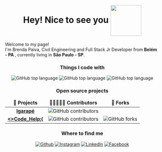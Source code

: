 <h1 align="center"> Hey! Nice to see you <img align="center" src="https://imgur.com/lEL8s8y.png" width="100"/></h1>

<p>Welcome to my page! </br> I'm Brenda Paiva, Civil Engineering and Full Stack Jr Developer from <b>Belém - PA </b>, currently living in  <b>São Paulo - SP</b>.</p> 
<h3 align="center">Things I code with</h3>
<p align="center">
  <img alt="GitHub top language" src="https://img.shields.io/github/languages/top/paivasbr/VScode?color=%23E34F26&label=html5&logo=html5&style=for-the-badge">
  <img alt="GitHub top language" src="https://img.shields.io/github/languages/top/paivasbr/Spring_Tool_Suite?color=%23007396&logo=java&style=for-the-badge">
  <img alt="GitHub top language" src="https://img.shields.io/github/languages/top/paivasbr/BlogPessoalFrontEnd?color=%233178C6&logo=typescript&style=for-the-badge">
  
</p>
<h3 align="center">Open source projects</h3>
<table align="center">
  <thead align="center">
    <tr border: none;>
      <td><b>📐 Projects</b></td>
      <td><b>👩🏿‍🤝‍🧑🏼 Contributors</b>
      <td><b>🧬 Forks</b></td>
    </tr>
  </thead>
  <tbody>
    <tr align="center">
      <td><a href="https://github.com/projeto-Igarape"><b>Igarapé</b></a></td>
      <td><img alt="GitHub contributors" src="https://img.shields.io/github/contributors/projeto-Igarape/backEnd?style=social"></td>
      <tb></tb>
      <td><img alt="" src=""></td>
    </tr>
	  <tr align="center">
      <td><a href="https://github.com/nataliahisf/Projeto_Conclusao_Bloco_I"><b><>Code_Help;{</b></a></td>
      <td><img alt="GitHub contributors" src="https://img.shields.io/github/contributors/nataliahisf/Projeto_Conclusao_Bloco_I?style=social"></td>
      <td><img alt="GitHub forks" src="https://img.shields.io/github/forks/nataliahisf/Projeto_Conclusao_Bloco_I?logo=forks&style=social"></td>
    </tr>
     
  </tbody>
</table>
<h3 align="center">Where to find me</h3>
<p align="center"><a href="https://github.com/paivasbr" target="_blank"><img alt="Github" src="https://img.shields.io/twitter/url?color=%23181717&label=github&logo=github&logoColor=github&style=for-the-badge&url=https%3A%2F%2Fgithub.com%2Fpaivasbr" /></a> <a href="https://www.instagram.com/paivasbr" target="_blank"><img alt="Instagram" src="https://img.shields.io/twitter/url?color=%23E4405F&label=instagram&logo=instagram&logoColor=instagram&style=for-the-badge&url=https%3A%2F%2Fwww.instagram.com%2Fpaivasbr%2F" /></a> <a href="https://www.linkedin.com/in/paivasbr" target="_blank"><img alt="LinkedIn" src="https://img.shields.io/twitter/url?color=%230A66C2&label=linkedin&logo=linkedin&logoColor=linkedin&style=for-the-badge&url=https%3A%2F%2Fwww.linkedin.com%2Fin%2Fpaivasbr" /></a> <a href="https://www.facebook.com/paivasbr" target="_blank"><img alt="Facebook" src="https://img.shields.io/twitter/url?color=%231877F2&label=facebook&logo=facebook&logoColor=facebook&style=for-the-badge&url=https%3A%2F%2Fwww.facebook.com%2Fpaivasbr" /></a>
</p>
